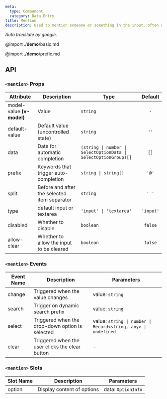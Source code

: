 ```yaml
meta:
  type: Component
  category: Data Entry
title: Mention
description: Used to mention someone or something in the input, often used for posting, chatting or commenting.
```

*Auto translate by google.*

@import ./__demo__/basic.md

@import ./__demo__/prefix.md

## API


### `<mention>` Props

|Attribute|Description|Type|Default|
|---|---|---|:---:|
|model-value **(v-model)**|Value|`string`|`-`|
|default-value|Default value (uncontrolled state)|`string`|`''`|
|data|Data for automatic completion|`(string \| number \| SelectOptionData \| SelectOptionGroup)[]`|`[]`|
|prefix|Keywords that trigger auto-completion|`string \| string[]`|`'@'`|
|split|Before and after the selected item separator|`string`|`' '`|
|type|default input or textarea|`'input' \| 'textarea'`|`'input'`|
|disabled|Whether to disable|`boolean`|`false`|
|allow-clear|Whether to allow the input to be cleared|`boolean`|`false`|
### `<mention>` Events

|Event Name|Description|Parameters|
|---|---|---|
|change|Triggered when the value changes|value: `string`|
|search|Trigger on dynamic search prefix|value: `string`|
|select|Triggered when the drop-down option is selected|value: `string \| number \| Record<string, any> \| undefined`|
|clear|Triggered when the user clicks the clear button|-|
### `<mention>` Slots

|Slot Name|Description|Parameters|
|---|---|---|
|option|Display content of options|data: `OptionInfo`|


